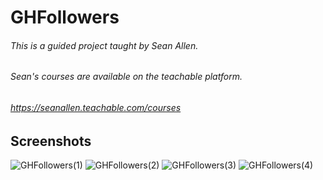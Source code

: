 # GHFollowers  

###### This is a guided project taught by Sean Allen.
###### Sean's courses are available on the teachable platform.
###### https://seanallen.teachable.com/courses 

## Screenshots
![GHFollowers(1)](https://user-images.githubusercontent.com/82785695/187980204-ff74ea54-3ad9-405c-9c40-1c4b9d741537.png)
![GHFollowers(2)](https://user-images.githubusercontent.com/82785695/187980211-006d7ae5-82f9-4df6-ba6e-993e58e2a742.png)
![GHFollowers(3)](https://user-images.githubusercontent.com/82785695/187980229-ad260f47-0bb9-4169-b6be-7694cc8f5b88.png)
![GHFollowers(4)](https://user-images.githubusercontent.com/82785695/187980242-217dfb69-596c-4cbd-9e35-0ffcd2a49fc3.png)

